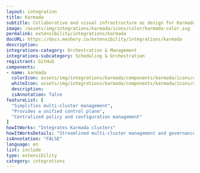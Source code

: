 ```yaml
---
layout: integration
title: Karmada
subtitle: Collaborative and visual infrastructure as design for Karmada
image: /assets/img/integrations/karmada/icons/color/karmada-color.svg
permalink: extensibility/integrations/karmada
docURL: https://docs.meshery.io/extensibility/integrations/karmada
description: 
integrations-category: Orchestration & Management
integrations-subcategory: Scheduling & Orchestration
registrant: GitHub
components: 
- name: karmada
  colorIcon: assets/img/integrations/karmada/components/karmada/icons/color/karmada-color.svg
  whiteIcon: assets/img/integrations/karmada/components/karmada/icons/white/karmada-white.svg
  description: 
  isAnnotation: false
featureList: [
  "Simplifies multi-cluster management",
  "Provides a unified control plane",
  "Centralized policy and configuration management"
]
howItWorks: "Integrates Karmada clusters"
howItWorksDetails: "Streamlined multi-cluster management and governance"
isAnnotation: "FALSE"
language: en
list: include
type: extensibility
category: integrations
---
```

